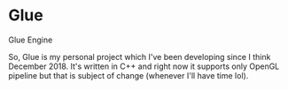 # Glue
Glue Engine

So, Glue is my personal project which I've been developing since I think December 2018.
It's written in C++ and right now it supports only OpenGL pipeline but that is subject of change (whenever I'll have time lol).
